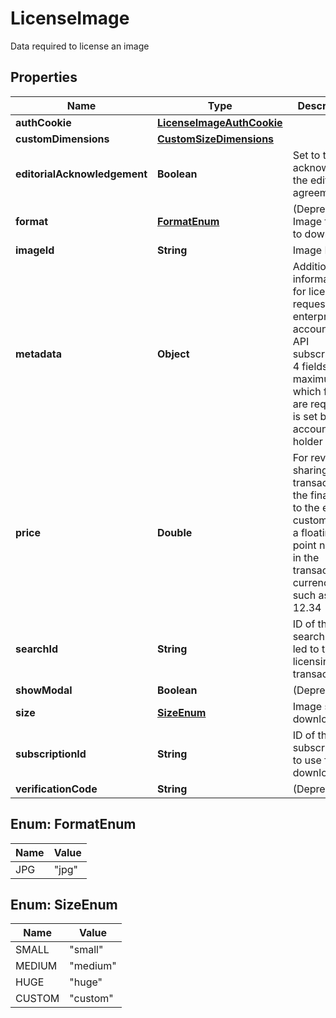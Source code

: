 

# LicenseImage

Data required to license an image

## Properties

| Name | Type | Description | Notes |
|------------ | ------------- | ------------- | -------------|
|**authCookie** | [**LicenseImageAuthCookie**](LicenseImageAuthCookie.md) |  |  [optional] |
|**customDimensions** | [**CustomSizeDimensions**](CustomSizeDimensions.md) |  |  [optional] |
|**editorialAcknowledgement** | **Boolean** | Set to true to acknowledge the editorial agreement |  [optional] |
|**format** | [**FormatEnum**](#FormatEnum) | (Deprecated) Image format to download |  [optional] |
|**imageId** | **String** | Image ID |  |
|**metadata** | **Object** | Additional information for license requests for enterprise accounts and API subscriptions, 4 fields maximum; which fields are required is set by the account holder |  [optional] |
|**price** | **Double** | For revenue-sharing transactions, the final cost to the end customer as a floating-point number in the transaction currency, such as 12.34 |  [optional] |
|**searchId** | **String** | ID of the search that led to this licensing transaction |  [optional] |
|**showModal** | **Boolean** | (Deprecated) |  [optional] |
|**size** | [**SizeEnum**](#SizeEnum) | Image size to download |  [optional] |
|**subscriptionId** | **String** | ID of the subscription to use for the download. |  [optional] |
|**verificationCode** | **String** | (Deprecated) |  [optional] |



## Enum: FormatEnum

| Name | Value |
|---- | -----|
| JPG | &quot;jpg&quot; |



## Enum: SizeEnum

| Name | Value |
|---- | -----|
| SMALL | &quot;small&quot; |
| MEDIUM | &quot;medium&quot; |
| HUGE | &quot;huge&quot; |
| CUSTOM | &quot;custom&quot; |



